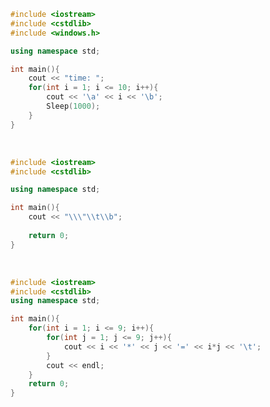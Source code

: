 ```c++
#include <iostream>
#include <cstdlib>
#include <windows.h>

using namespace std;

int main(){
	cout << "time: ";
	for(int i = 1; i <= 10; i++){
		cout << '\a' << i << '\b';
		Sleep(1000);
	}
}
```

<br/>

```c++
#include <iostream>
#include <cstdlib>

using namespace std;

int main(){
	cout << "\\\"\\t\\b";
	
	return 0;
}
```

<br/>

```c++
#include <iostream>
#include <cstdlib>
using namespace std;

int main(){
	for(int i = 1; i <= 9; i++){
		for(int j = 1; j <= 9; j++){
			cout << i << '*' << j << '=' << i*j << '\t';
		}
		cout << endl;
	}
	return 0;
}

```

<br/>

```c++

```

<br/>

```c++

```

<br/>

```c++

```